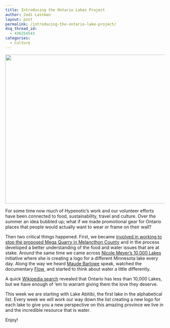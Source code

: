 ```yaml
---
title: Introducing the Ontario Lakes Project
author: Jodi Lastman
layout: post
permalink: /introducing-the-ontario-lake-project/
dsq_thread_id:
  - 436254543
categories:
  - Culture
---
```

<a href="http://hypenotic.com/meaning-fulmarketing/7027/introducing-the-ontario-lake-project/attachment/ontario-lakes-project-1" rel="attachment wp-att-7067"><img class="aligncenter size-full wp-image-7067" title="ontario-lakes-project-1" src="http://hypenotic.com/wordpress/wp-content/uploads/2011/10/ontario-lakes-project-1.png" alt="" width="521" height="471" /></a>

For some time now much of Hypenotic&#8217;s work and our volunteer efforts have been connected to food, sustainability, travel and culture. Over the summer an idea bubbled up; what if we made promotional gear for Ontario places that people would actually want to wear or frame on their wall?

Then two critical things happened. First, we became [involved in working to stop the proposed Mega Quarry in Melancthon County][1] and in the process developed a better understanding of the food and water issues that are at stake. Around the same time we came across [Nicole Meyer&#8217;s 10,000 Lakes][2] initiative where she is creating a logo for a different Minnesota lake every day. Along the way we heard [Maude Barlowe][3] speak, watched the documentary [Flow ][4] and started to think about water a little differently.

A quick [Wikipedia search][5] revealed that Ontario has less than 10,000 Lakes, but we have enough of &#8216;em to warrant giving them the love they deserve.

This week we are starting with Lake Abitibi, the first lake in the alphabetical list. Every week we will work our way down the list creating a new logo for each lake to give you a new perspective on this amazing province we live in and the incredible resource that is water.

Enjoy!

 [1]: http://hypenotic.com/meaning-fulmarketing/6657/were-helping-stop-the-quarry
 [2]: http://www.branding10000lakes.com/
 [3]: http://www.canadians.org/about/Maude_Barlow/
 [4]: http://www.flowthefilm.com/
 [5]: http://en.wikipedia.org/wiki/List_of_lakes_of_Ontario